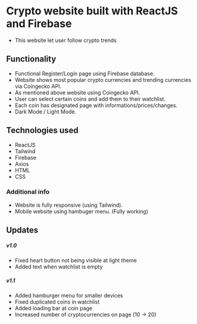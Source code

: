 # Crypto website built with ReactJS and Firebase

- This website let user follow crypto trends

## Functionality

- Functional Register/Login page using Firebase database.
- Website shows most popular crypto currencies and trending currencies via Coingecko API.
- As mentioned above website using Coingecko API.
- User can select certain coins and add them to their watchlist.
- Each coin has designated page with informations/prices/changes.
- Dark Mode / Light Mode.


## Technologies used

- ReactJS
- Tailwind
- Firebase
- Axios
- HTML
- CSS

### Additional info

- Website is fully responsive (using Tailwind).
- Mobile website using hambuger menu. (Fully working)

## Updates

##### v1.0
- Fixed heart button not being visible at light theme
- Added text when watchlist is empty

##### v1.1
- Added hamburger menu for smaller devices
- Fixed duplicated coins in watchlist
- Added loading bar at coin page
- Increased number of cryptocurrencies on page (10 -> 20)

